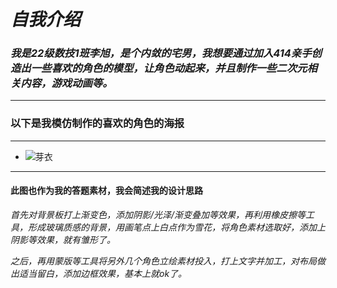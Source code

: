 ___自我介绍___
===
### *我是22级数技1班李旭，是个内敛的宅男，我想要通过加入414亲手创造出一些喜欢的角色的模型，让角色动起来，并且制作一些二次元相关内容，游戏动画等。*
---
### 以下是我模仿制作的喜欢的角色的海报
---


- ![芽衣](https://github.com/xuuuuuulll/xuuuuuulll/assets/145367311/bb86f9ca-c199-4039-9cd3-115f9aadd838)


***
#### 此图也作为我的答题素材，我会简述我的设计思路

*首先对背景板打上渐变色，添加阴影/光泽/渐变叠加等效果，再利用橡皮擦等工具，形成玻璃质感的背景，用画笔点上白点作为雪花，将角色素材选取好，添加上阴影等效果，就有雏形了。*

*之后，再用蒙版等工具将另外几个角色立绘素材投入，打上文字并加工，对布局做出适当留白，添加边框效果，基本上就ok了。*

<!---
xuuuuuulll/xuuuuuulll is a ✨ special ✨ repository because its `README.md` (this file) appears on your GitHub profile.
You can click the Preview link to take a look at your changes.
--->
